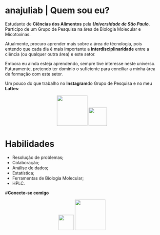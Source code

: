 
# **anajuliab | Quem sou eu?**
Estudante de **Ciências dos Alimentos** pela **_Universidade de São Paulo_**. Participo de um Grupo de Pesquisa na área de Biologia Molecular e Micotoxinas. 

Atualmente, procuro aprender mais sobre a área de técnologia, pois entendo que cada dia é mais importante a **interdisciplinaridade** entre a ciência (ou qualquer outra área) e este setor.

Embora eu ainda esteja aprendendo, sempre tive interesse neste universo. Futuramente, pretendo ter domínio o suficiente para conciliar a minha área de formação com este setor.

Um pouco do que trabalho no **Instagram**do Grupo de Pesquisa e no meu **Lattes**:


<div align="center"> 
 <a href="https://www.instagram.com/alimentosbiomol/" target="_blank"><img src="https://marcas-logos.net/wp-content/uploads/2020/01/instagram_icon_logo.png" width="100" height=""></a> 
   <a href="http://lattes.cnpq.br/4821623933977428" target="83Rfl#3843"><img src="https://static.wixstatic.com/media/fce13b_3ba4351b39b146cfa22045dbab2e50f1~mv2.png/v1/fill/w_420,h_420,al_c,lg_1,q_85/fce13b_3ba4351b39b146cfa22045dbab2e50f1~mv2.png" width="60" height=""></a> 
    
</div>



# **Habilidades**

- Resolução de problemas;
- Colaboração;
- Análise de dados;
- Estatística;
- Ferramentas de Biologia Molecular;
- HPLC.

#**Conecte-se comigo**

<div align="center"> 
<a href="https://www.linkedin.com/in/ana-julia-bernardi-de-souza-5b0427204/" target="_blank"><img src="https://cdn-icons-png.flaticon.com/512/174/174857.png" width="50"></a> 
<a href="https://www.dio.me/users/anajulia_b" target="_blank"><img src="https://hermes.dio.me/assets/diome/logo.png" width="100"></a> 
</div>
